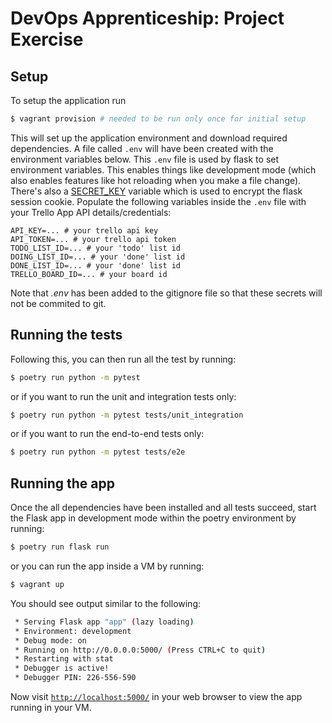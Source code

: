 # DevOps Apprenticeship: Project Exercise

## Setup

To setup the application run 
```bash
$ vagrant provision # needed to be run only once for initial setup
```
This will set up the application environment and download required dependencies. A file called `.env` will have been created with the environment variables below. This `.env` file is used by flask to set environment variables. This enables things like development mode (which also enables features like hot reloading when you make a file change). There's also a [SECRET_KEY](https://flask.palletsprojects.com/en/1.1.x/config/#SECRET_KEY) variable which is used to encrypt the flask session cookie. Populate the following variables inside the `.env` file with your Trello App API details/credentials:
```
API_KEY=... # your trello api key
API_TOKEN=... # your trello api token
TODO_LIST_ID=... # your 'todo' list id
DOING_LIST_ID=... # your 'done' list id
DONE_LIST_ID=... # your 'done' list id
TRELLO_BOARD_ID=... # your board id
```
Note that *.env* has been added to the gitignore file so that these secrets will not be commited to git.

## Running the tests

Following this, you can then run all the test by running:
```bash
$ poetry run python -m pytest
```
or if you want to run the unit and integration tests only:
```bash
$ poetry run python -m pytest tests/unit_integration
```
or if you want to run the end-to-end tests only:
```bash
$ poetry run python -m pytest tests/e2e
```
## Running the app

Once the all dependencies have been installed and all tests succeed, start the Flask app in development mode within the poetry environment by running:
```bash
$ poetry run flask run
```
or you can run the app inside a VM by running:
```bash
$ vagrant up
```

You should see output similar to the following:
```bash
 * Serving Flask app "app" (lazy loading)
 * Environment: development
 * Debug mode: on
 * Running on http://0.0.0.0:5000/ (Press CTRL+C to quit)
 * Restarting with stat
 * Debugger is active!
 * Debugger PIN: 226-556-590
```
Now visit [`http://localhost:5000/`](http://localhost:5000/) in your web browser to view the app running in your VM.
